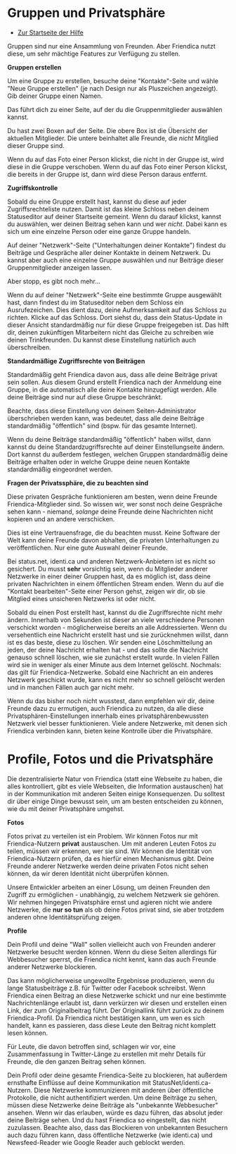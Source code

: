 Gruppen und Privatsphäre
==================

* [Zur Startseite der Hilfe](help)

Gruppen sind nur eine Ansammlung von Freunden. Aber Friendica nutzt diese, um sehr mächtige Features zur Verfügung zu stellen.

**Gruppen erstellen** 

Um eine Gruppe zu erstellen, besuche deine "Kontakte"-Seite und wähle "Neue Gruppe erstellen" (je nach Design nur als Pluszeichen angezeigt). Gib deiner Gruppe einen Namen. 

Das führt dich zu einer Seite, auf der du die Gruppenmitglieder auswählen kannst. 

Du hast zwei Boxen auf der Seite. Die obere Box ist die Übersicht der aktuellen Mitglieder. Die untere beinhaltet alle Freunde, die *nicht* Mitglied dieser Gruppe sind. 

Wenn du auf das Foto einer Person klickst, die nicht in der Gruppe ist, wird diese in die Gruppe verschoben. Wenn du auf das Foto einer Person klickst, die bereits in der Gruppe ist, dann wird diese Person daraus entfernt.

**Zugriffskontrolle**

Sobald du eine Gruppe erstellt hast, kannst du diese auf jeder Zugriffsrechteliste nutzen. Damit ist das kleine Schloss neben deinem Statuseditor auf deiner Startseite gemeint. Wenn du darauf klickst, kannst du auswählen, wer deinen Beitrag sehen kann und wer *nicht*. Dabei kann es sich um eine einzelne Person oder eine ganze Gruppe handeln. 

Auf deiner "Netzwerk"-Seite ("Unterhaltungen deiner Kontakte") findest du Beiträge und Gespräche aller deiner Kontakte in deinem Netzwerk. Du kannst aber auch eine einzelne Gruppe auswählen und nur Beiträge dieser Gruppenmitglieder anzeigen lassen.

Aber stopp, es gibt noch mehr...

Wenn du auf deiner "Netzwerk"-Seite eine bestimmte Gruppe ausgewählt hast, dann findest du im Statuseditor neben dem Schloss ein Ausrufezeichen. Dies dient dazu, deine Aufmerksamkeit auf das Schloss zu richten. Klicke auf das Schloss. Dort siehst du, dass dein Status-Update in dieser Ansicht standardmäßig nur für diese Gruppe freigegeben ist. Das hilft dir, deinen zukünftigen Mitarbeitern nicht das Gleiche zu schreiben wie deinen Trinkfreunden. Du kannst diese Einstellung natürlich auch überschreiben. 

**Standardmäßige Zugriffsrechte von Beiträgen**

Standardmäßig geht Friendica davon aus, dass alle deine Beiträge privat sein sollen. Aus diesem Grund erstellt Friendica nach der Anmeldung eine Gruppe, in die automatisch alle deine Kontakte hinzugefügt werden. Alle deine Beiträge sind nur auf diese Gruppe beschränkt.

Beachte, dass diese Einstellung von deinem Seiten-Administrator überschrieben werden kann, was bedeutet, dass alle deine Beiträge standardmäßig "öffentlich" sind (bspw. für das gesamte Internet).

Wenn du deine Beiträge standardmäßig "öffentlich" haben willst, dann kannst du deine Standardzugriffsrechte auf deiner Einstellungseite ändern. Dort kannst du außerdem festlegen, welchen Gruppen standardmäßig deine Beiträge erhalten oder in welche Gruppe deine neuen Kontakte standardmäßig eingeordnet werden.

**Fragen der Privatssphäre, die zu beachten sind**

Diese privaten Gespräche funktionieren am besten, wenn deine Freunde Friendica-Mitglieder sind. So wissen wir, wer sonst noch deine Gespräche sehen kann - niemand, *solange* deine Freunde deine Nachrichten nicht kopieren und an andere verschicken.

Dies ist eine Vertrauensfrage, die du beachten musst. Keine Software der Welt kann deine Freunde davon abhalten, die privaten Unterhaltungen zu veröffentlichen. Nur eine gute Auswahl deiner Freunde. 

Bei status.net, identi.ca und anderen Netzwerk-Anbietern ist es nicht so gesichert. Du musst **sehr** vorsichtig sein, wenn du Mitglieder anderer Netzwerke in einer deiner Gruppen hast, da es möglich ist, dass deine privaten Nachrichten in einem öffentlichen Stream enden. Wenn du auf die "Kontakt bearbeiten"-Seite einer Person gehst, zeigen wir dir, ob sie Mitglied eines unsicheren Netzwerks ist oder nicht.

Sobald du einen Post erstellt hast, kannst du die Zugriffsrechte nicht mehr ändern. Innerhalb von Sekunden ist dieser an viele verschiedene Personen verschickt worden - möglicherweise bereits an alle Addressierten. Wenn du versehentlich eine Nachricht erstellt hast und sie zurücknehmen willst, dann ist es das beste, diese zu löschen. Wir senden eine Löschmitteilung an jeden, der deine Nachricht erhalten hat - und das sollte die Nachricht genauso schnell löschen, wie sie zunächst erstellt wurde. In vielen Fällen wird sie in weniger als einer Minute aus dem Internet gelöscht. Nochmals: das gilt für Friendica-Netzwerke. Sobald eine Nachricht an ein anderes Netzwerk geschickt wurde, kann es nicht mehr so schnell gelöscht werden und in manchen Fällen auch gar nicht mehr.

Wenn du das bisher noch nicht wusstest, dann empfehlen wir dir, deine Freunde dazu zu ermutigen, auch Friendica zu nutzen, da alle diese Privatsphären-Einstellungen innerhalb eines privatsphärenbewussten Netzwerk viel besser funktionieren. Viele andere Netzwerke, mit denen sich Friendica verbinden kann, bieten keine Kontrolle über die Privatsphäre.


Profile, Fotos und die Privatsphäre
=============================

Die dezentralisierte Natur von Friendica (statt eine Webseite zu haben, die alles kontrolliert, gibt es viele Webseiten, die Information austauschen) hat in der Kommunikation mit anderen Seiten einige Konsequenzen. Du solltest dir über einige Dinge bewusst sein, um am besten entscheiden zu können, wie du mit deiner Privatsphäre umgehst.

**Fotos**

Fotos privat zu verteilen ist ein Problem. Wir können Fotos nur mit Friendica-Nutzern __privat__ austauschen. Um mit anderen Leuten Fotos zu teilen, müssen wir erkennen, wer sie sind. Wir können die Identität von Friendica-Nutzern prüfen, da es hierfür einen Mechanismus gibt. Deine Freunde anderer Netzwerke werden deine privaten Fotos nicht sehen können, da wir deren Identität nicht überprüfen können. 

Unsere Entwickler arbeiten an einer Lösung, um deinen Freunden den Zugriff zu ermöglichen - unabhängig, zu welchem Netzwerk sie gehören. Wir nehmen hingegen Privatsphäre ernst und agieren nicht wie andere Netzwerke, die __nur so tun__ als ob deine Fotos privat sind, sie aber trotzdem anderen ohne Identitätsprüfung zeigen.

**Profile**

Dein Profil und deine "Wall" sollen vielleicht auch von Freunden anderer Netzwerke besucht werden können. Wenn du diese Seiten allerdings für Webbesucher sperrst, die Friendica nicht kennt, kann das auch Freunde anderer Netzwerke blockieren. 

Das kann möglicherweise ungewollte Ergebnisse produzieren, wenn du lange Statusbeiträge z.B. für Twitter oder Facebook schreibst. Wenn Friendica einen Beitrag an diese Netzwerke schickt und nur eine bestimmte Nachrichtenlänge erlaubt ist, dann verkürzen wir diesen und erstellen einen Link, der zum Originalbeitrag führt. Der Originallink führt zurück zu deinem Friendica-Profil. Da Friendica nicht bestätigen kann, um wen es sich handelt, kann es passieren, dass diese Leute den Beitrag nicht komplett lesen können.

Für Leute, die davon betroffen sind, schlagen wir vor, eine Zusammenfassung in Twitter-Länge zu erstellen mit mehr Details für Freunde, die den ganzen Beitrag sehen können. 

Dein Profil oder deine gesamte Friendica-Seite zu blockieren, hat außerdem ernsthafte Einflüsse auf deine Kommunikation mit StatusNet/identi.ca-Nutzern. Diese Netzwerke kommunizieren mit anderen über öffentliche Protokolle, die nicht authentifiziert werden. Um deine Beiträge zu sehen, müssen diese Netzwerke deine Beiträge als "unbekannte Webbesucher" ansehen. Wenn wir das erlauben, würde es dazu führen, das absolut jeder deine Beiträge sehen. Und du hast Friendica so eingestellt, das nicht zuzulassen. Beachte also, dass das Blockieren von unbekannten Besuchern auch dazu führen kann, dass öffentliche Netzwerke (wie identi.ca) und Newsfeed-Reader wie Google Reader auch geblockt werden.
